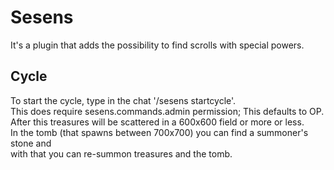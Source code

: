 # Sesens
It's a plugin that adds the possibility to find scrolls with special powers.
## Cycle
To start the cycle, type in the chat '/sesens startcycle'. \
This does require sesens.commands.admin permission; This defaults to OP. \
After this treasures will be scattered in a 600x600 field or more or less. \
In the tomb (that spawns between 700x700) you can find a summoner's stone and \
with that you can re-summon treasures and the tomb.

